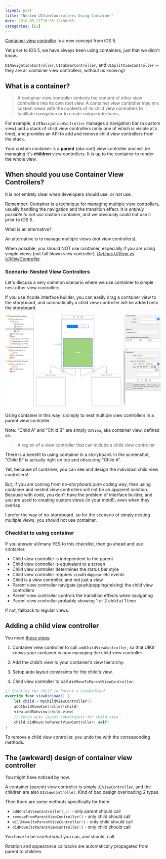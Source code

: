 ```yaml
---
layout: post
title: "Nested UIViewControllers Using Container"
date: 2018-03-21T16:33:12+08:00
categories: [UI]
---
```


[Container view controller](https://developer.apple.com/library/content/featuredarticles/ViewControllerPGforiPhoneOS/ImplementingaContainerViewController.html) is a new concept from iOS 5.

Yet prior to iOS 5, we have always been using containers, just that we didn't know..

`UINavigationController`, `UITabBarController`, and `UISplitViewController` -- they are all container view controllers, without us knowing!

## What is a container?

> A container view controller embeds the content of other view controllers into its own root view. A container view controller may mix custom views with the contents of its child view controllers to facilitate navigation or to create unique interfaces.

For example, a `UINavigationController` manages a navigation bar (a custom view) and a stack of child view controllers (only one of which is visible at a time), and provides an API to add and remove child view controllers from the stack.

Your custom container is a **parent** (aka root) view controller and will be managing it's **children** view controllers. It is up to the container to render the whole view.

## When should you use Container View Controllers?

It is not entirely clear when developers should use, or not use.

Remember: Container is a technique for managing multiple view controllers, usually handling the navigation and the transition effect. It is _entirely possible to not use_ custom container, and we obviously could not use it prior to iOS 5.

What is an alternative?

An alternative is to manage multiple views (not view controllers).

When possible, you should NOT use container, especially if you are using simple views (not full blown view controller). _[Defines UIView vs UIViewController](https://stackoverflow.com/a/5789009/242682)._

### Scenario: Nested View Controllers

Let's discuss a very common scenario where we use container to simple nest other view controllers.

If you use Xcode interface builder, you can easily drag a container view to the storyboard, and automatically a child view controller will be added onto the storyboard.

![Drag and drop 2 container views](/images/xcode-container-nested.png)

Using container in this way is simply to nest multiple view controllers in a parent view controller.

Note: "Child A" and "Child B" are simply `UIView`, aka container view, defined as:

> A region of a view controller that can include a child view controller

There is a benefit to using container in a storyboard. In the screenshot, "Child B" is actually right on top and obscuring "Child A".

Yet, because of container, you can see and design the individual child view controllers!

But, if you are coming from _no-storyboard pure coding way_, then using container and nested view controllers will not be an apparent solution. Because with code, you don't have the problem of interface builder, and you are used to creating custom views (in your mind!), even when they overlap.

I prefer the way of no-storyboard, so for the scenario of simply nesting multiple views, you should not use container.

### Checklist to using container

If you answer all/many YES to this checklist, then go ahead and use container.

- Child view controller is independent to the parent
- Child view controller is equivalent to a screen
- Child view controller determines the status bar style
- Child view controller requires `viewDidAppear` etc events
- Child is a view controller, and not just a view
- Parent view controller navigate (push/popping/mixing) the child view controllers
- Parent view controller controls the transition effects when navigating
- Parent view controller probably showing 1 or 2 child at 1 time

If not, fallback to regular views.

## Adding a child view controller

You need [these steps](https://developer.apple.com/library/content/featuredarticles/ViewControllerPGforiPhoneOS/ImplementingaContainerViewController.html#//apple_ref/doc/uid/TP40007457-CH11-SW13):

1. Container view controller to call `addChildViewController`, so that UIKit knows your container is now managing the child view controller.

2. Add the child’s view to your container’s view hierarchy.

3. Setup auto layout constraints for the child's view.

4. Child view controller to call `didMoveToParentViewController`.

```swift
// Creating the child in Parent's viewDidLoad
override func viewDidLoad() {
    let child = MyChildViewController()
    addChildViewController(child)
    view.addSubview(child.view)
    // Setup auto layout constraints for child.view..
    child.didMove(toParentViewController: self)
}
```

To remove a child view controller, you undo the with the corresponding methods.

## The (awkward) design of container view controller

You might have noticed by now.

A container (parent) view controller is simply `UIViewController`, and the children are also `UIViewController`. Kind of bad design overloading 2 types.

Then there are some methods specifically for them:

- `addChildViewController(_:)` - only parent should call
- `removeFromParentViewController()` - only child should call
- `willMove(toParentViewController:)` - only child should call
- `didMove(toParentViewController:)` - only child should call

You have to be careful what you can, and should, call.

Rotation and appearance callbacks are automatically propagated from parent to children.

